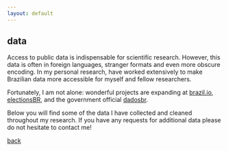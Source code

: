 ```yaml
---
layout: default
---
```


## data

Access to public data is indispensable for scientific research. However, this data is often in foreign languages, stranger formats and even more obscure encoding. In my personal research, have worked extensively to make Brazilian data more accessible for myself and fellow researchers.

Fortunately, I am not alone: wonderful projects are expanding at [brazil.io](https://brasil.io/home/), [electionsBR](http://electionsbr.com/), and the government official [dadosbr](https://github.com/dadosgovbr).

Below you will find some of the data I have collected and cleaned throughout my research. If you have any requests for additional data please do not hesitate to contact me!

<!-- electoral data -->
<!-- electoral identifiers -->
<!-- campaign contributions -->
<!-- prova brasil -->
<!-- census data: 2000 and 2010 -->

[back](/)